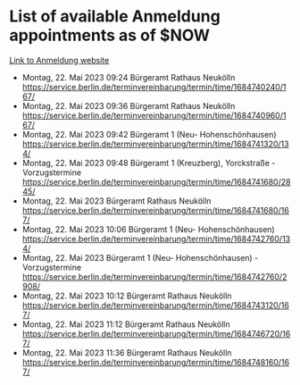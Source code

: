 # List of available Anmeldung appointments as of $NOW
[Link to Anmeldung website](https://service.berlin.de/terminvereinbarung/termin/tag.php?termin=1&anliegen[]=120686&dienstleisterlist=122210,122217,327316,122219,327312,122227,327314,122231,327346,122243,327348,122254,122252,329742,122260,329745,122262,329748,122271,327278,122273,327274,122277,327276,330436,122280,327294,122282,327290,122284,327292,122291,327270,122285,327266,122286,327264,122296,327268,150230,329760,122297,327286,122294,327284,122312,329763,122314,329775,122304,327330,122311,327334,122309,327332,317869,122281,327352,122279,329772,122283,122276,327324,122274,327326,122267,329766,122246,327318,122251,327320,122257,327322,122208,327298,122226,327300&herkunft=http%3A%2F%2Fservice.berlin.de%2Fdienstleistung%2F120686%2F)
- Montag, 22. Mai 2023 09:24 Bürgeramt Rathaus Neukölln https://service.berlin.de/terminvereinbarung/termin/time/1684740240/167/
- Montag, 22. Mai 2023 09:36 Bürgeramt Rathaus Neukölln https://service.berlin.de/terminvereinbarung/termin/time/1684740960/167/
- Montag, 22. Mai 2023 09:42 Bürgeramt 1 (Neu- Hohenschönhausen) https://service.berlin.de/terminvereinbarung/termin/time/1684741320/134/
- Montag, 22. Mai 2023 09:48 Bürgeramt 1 (Kreuzberg), Yorckstraße - Vorzugstermine https://service.berlin.de/terminvereinbarung/termin/time/1684741680/2845/
- Montag, 22. Mai 2023  Bürgeramt Rathaus Neukölln https://service.berlin.de/terminvereinbarung/termin/time/1684741680/167/
- Montag, 22. Mai 2023 10:06 Bürgeramt 1 (Neu- Hohenschönhausen) https://service.berlin.de/terminvereinbarung/termin/time/1684742760/134/
- Montag, 22. Mai 2023  Bürgeramt 1 (Neu- Hohenschönhausen) - Vorzugstermine https://service.berlin.de/terminvereinbarung/termin/time/1684742760/2908/
- Montag, 22. Mai 2023 10:12 Bürgeramt Rathaus Neukölln https://service.berlin.de/terminvereinbarung/termin/time/1684743120/167/
- Montag, 22. Mai 2023 11:12 Bürgeramt Rathaus Neukölln https://service.berlin.de/terminvereinbarung/termin/time/1684746720/167/
- Montag, 22. Mai 2023 11:36 Bürgeramt Rathaus Neukölln https://service.berlin.de/terminvereinbarung/termin/time/1684748160/167/
